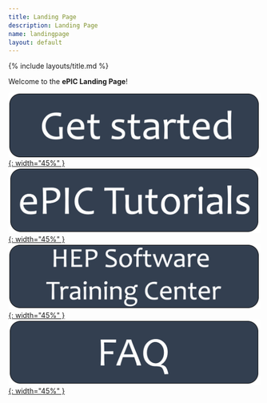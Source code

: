 ```yaml
---
title: Landing Page
description: Landing Page
name: landingpage
layout: default
---
```


{% include layouts/title.md %}

Welcome to the **ePIC Landing Page**! 

[![Get Started](../assets/images/support/GetStartedClick.png){: width="45%" }](./getstarted.html)
[![ePIC Tutorials](../assets/images/support/TutorialClick.png){: width="45%" }](./tutorials.html)
[![HEP Software Training Center](../assets/images/support/HEPClick.png){: width="45%" }](https://hepsoftwarefoundation.org/training/center.html)
[![FAQ](../assets/images/support/faqClick.png){: width="45%" }](./faq.html)


